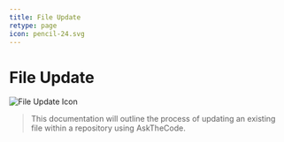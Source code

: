 ```yaml
---
title: File Update
retype: page
icon: pencil-24.svg
---
```


# File Update

![File Update Icon](https://github.com/primer/octicons/icons/pencil-24.svg)

> This documentation will outline the process of updating an existing file within a repository using AskTheCode.

